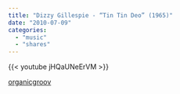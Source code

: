 ```yaml
---
title: "Dizzy Gillespie - “Tin Tin Deo” (1965)"
date: "2010-07-09"
categories:
  - "music"
  - "shares"
---
```


{{< youtube jHQaUNeErVM >}}

[organicgroov](http://organicgroov.tumblr.com/post/726749712/dizzy-gillespie-tin-tin-deo-1965)
